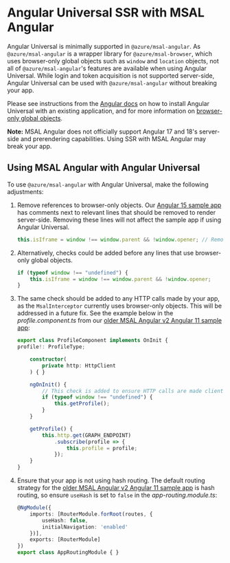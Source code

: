 # Angular Universal SSR with MSAL Angular

Angular Universal is minimally supported in `@azure/msal-angular`. As `@azure/msal-angular` is a wrapper library for `@azure/msal-browser`, which uses browser-only global objects such as `window` and `location` objects, not all of `@azure/msal-angular`'s features are available when using Angular Universal. While login and token acquisition is not supported server-side, Angular Universal can be used with `@azure/msal-angular` without breaking your app.

Please see instructions from the [Angular docs](https://angular.io/guide/universal) on how to install Angular Universal with an existing application, and for more information on [browser-only global objects](https://angular.io/guide/universal#working-around-the-browser-apis).

**Note:** MSAL Angular does not officially support Angular 17 and 18's server-side and prerendering capabilities. Using SSR with MSAL Angular may break your app.

## Using MSAL Angular with Angular Universal

To use `@azure/msal-angular` with Angular Universal, make the following adjustments:

1. Remove references to browser-only objects. Our [Angular 15 sample app](https://github.com/AzureAD/microsoft-authentication-library-for-js/tree/dev/samples/msal-angular-v3-samples/angular15-sample-app) has comments next to relevant lines that should be removed to render server-side. Removing these lines will not affect the sample app if using Angular Universal.

    ```ts 
    this.isIframe = window !== window.parent && !window.opener; // Remove this line to use Angular Universal
    ```

1. Alternatively, checks could be added before any lines that use browser-only global objects. 

    ```ts
    if (typeof window !== "undefined") {
        this.isIframe = window !== window.parent && !window.opener;
    }
    ```

1. The same check should be added to any HTTP calls made by your app, as the `MsalInterceptor` currently uses browser-only objects. This will be addressed in a future fix. See the example below in the *profile.component.ts* from our [older MSAL Angular v2 Angular 11 sample app](https://github.com/AzureAD/microsoft-authentication-library-for-js/tree/msal-lts/samples/msal-angular-v2-samples/angular11-sample-app):

    ```ts
    export class ProfileComponent implements OnInit {
    profile!: ProfileType;

        constructor(
            private http: HttpClient
        ) { }

        ngOnInit() {
            // This check is added to ensure HTTP calls are made client-side
            if (typeof window !== "undefined") {
                this.getProfile();
            }
        }

        getProfile() {
            this.http.get(GRAPH_ENDPOINT)
                .subscribe(profile => {
                    this.profile = profile;
                });
        }
    }
    ```

1. Ensure that your app is not using hash routing. The default routing strategy for the [older MSAL Angular v2 Angular 11 sample app](https://github.com/AzureAD/microsoft-authentication-library-for-js/tree/msal-lts/samples/msal-angular-v2-samples/angular11-sample-app) is hash routing, so ensure `useHash` is set to `false` in the *app-routing.module.ts*:

    ```ts
    @NgModule({
        imports: [RouterModule.forRoot(routes, {
            useHash: false,
            initialNavigation: 'enabled'
        })],
        exports: [RouterModule]
    })
    export class AppRoutingModule { }
    ```
